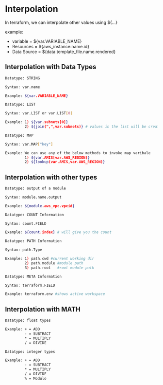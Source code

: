 # Interpolation
In terraform, we can interpolate other values using ${...}

example:
- variable    = ${var.VARIABLE_NAME}
- Resources   = ${aws_instance.name.id}
- Data Source = ${data.template_file.name.rendered}


## Interpolation with Data Types

```sh
Datatype: STRING

Syntax: var.name

Example: ${var.VARIABLE_NAME}
```

```sh
Datatype: LIST

Syntax: var.LIST or var.LIST[0]

Example: 1) ${var.subnets[0]} 
         2) ${join(",",var.subnets)} # values in the list will be created as one variable with comman seperated.
```

```sh
Datatype: MAP

Syntax: var.MAP["key"]

Example: We can use any of the below methods to invoke map varibale
         1) ${var.AMIS[var.AWS_REGION]}
         2) ${lookup(var.AMIS,var.AWS_REGION)}
```

## Interpolation with other types

```sh
Datatype: output of a module

Syntax: module.name.output

Example: ${module.aws_vpc.vpcid}
```

```sh
Datatype: COUNT Information

Syntax: count.FIELD

Example: ${count.index} # will give you the count
```
```sh
Datatype: PATH Information

Syntax: path.Type

Example: 1) path.cwd #current working dir
	     2) path.module #module path
	     3) path.root   #root module path
```
```sh
Datatype: META Information

Syntax: terraform.FIELD

Example: terraform.env #shows active workspace
```
## Interpolation with  MATH
```sh
Datatype: float types

Example: + = ADD
         - = SUBTRACT
         * = MULTIPLY
         / = DIVIDE
```
```sh
Datatype: integer types

Example: + = ADD
         - = SUBTRACT
         * = MULTIPLY
         / = DIVIDE
         % = Modulo
```
